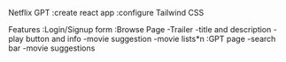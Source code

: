 Netflix GPT 
:create react app
:configure Tailwind CSS

Features
:Login/Signup form
:Browse Page
  -Trailer
  -title and description
  -play button and info
  -movie suggestion
  -movie lists*n
:GPT page
 -search bar
 -movie suggestions

